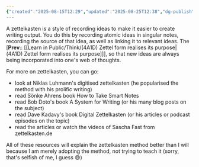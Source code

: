 ```yaml
---
{"created":"2025-08-15T12:29","updated":"2025-08-25T12:38","dg-publish":true,"dg-permalink":"4a1d1-zettelkasten","id":"4a1d1","dg-path":"Think/(4A1D1) Zettelkasten.md","permalink":"/4a1d1-zettelkasten/","dgPassFrontmatter":true,"noteIcon":"1"}
---
```


A zettelkasten is a style of recording ideas to make it easier to create writing output. You do this by recording atomic ideas in singular notes, recording the source of that idea, as well as linking it to relevant ideas. The [**Prev**:: [[Learn in Public/Think/(4A1D) Zettel form realises its purpose\|(4A1D) Zettel form realises its purpose]]], so that new ideas are always being incorporated into one's web of thoughts. 

For more on zettelkasten, you can go:
- look at Niklas Luhmann's digitised zettelkasten (he popularised the method with his prolific writing)
- read Sönke Ahrens book How to Take Smart Notes 
- read Bob Doto's book A System for Writing (or his many blog posts on the subject)
- read Dave Kadavy's book Digital Zettelkasten (or his articles or podcast episodes on the topic)
- read the articles or watch the videos of Sascha Fast from zettelkasten.de 

All of these resources will explain the zettelkasten method better than I will because I am merely adopting the method, not trying to teach it (sorry, that's selfish of me, I guess 😅)